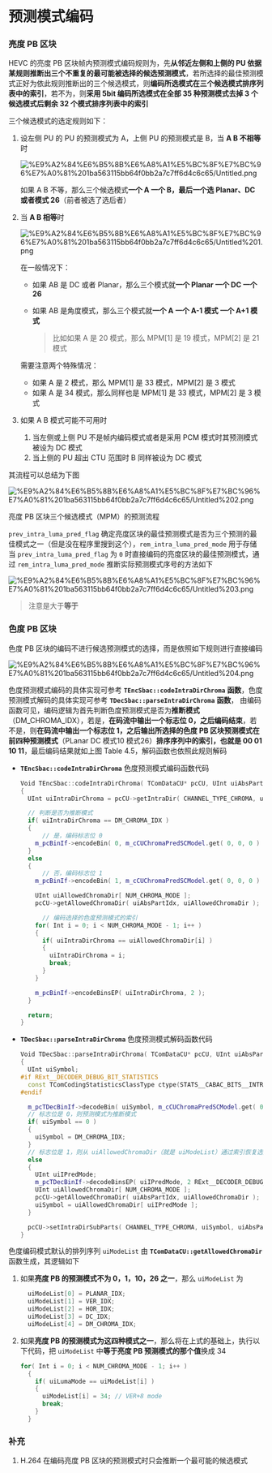 # 预测模式编码

### 亮度 PB 区块

HEVC 的亮度 PB 区块帧内预测模式编码规则为，先**从邻近左侧和上侧的 PU 依据某规则推断出三个不重复的最可能被选择的候选预测模式**，若所选择的最佳预测模式正好为依此规则推断出的三个候选模式，则**编码所选模式在三个候选模式排序列表中的索引**，若不为，则**采用 5bit 编码所选模式在全部 35 种预测模式去掉 3 个候选模式后剩余 32 个模式排序列表中的索引**

三个候选模式的选定规则如下：

1. 设左侧 PU 的 PU 的预测模式为 A，上侧 PU 的预测模式是 B，当 **A B 不相等**时

   ![%E9%A2%84%E6%B5%8B%E6%A8%A1%E5%BC%8F%E7%BC%96%E7%A0%81%201ba563115bb64f0bb2a7c7ff6d4c6c65/Untitled.png](markdown_images/Untitled-1604935482610.png)

   如果 A B 不等，那么三个候选模式**一个 A 一个 B，最后一个选 Planar、DC 或者模式 26**（前者被选了选后者）

2. 当 **A B 相等**时

   ![%E9%A2%84%E6%B5%8B%E6%A8%A1%E5%BC%8F%E7%BC%96%E7%A0%81%201ba563115bb64f0bb2a7c7ff6d4c6c65/Untitled%201.png](markdown_images/Untitled%201-1604935482610.png)

   在一般情况下：

   - 如果 AB 是 DC 或者 Planar，那么三个模式就**一个 Planar 一个 DC 一个 26**

   - 如果 AB 是角度模式，那么三个模式就**一个 A  一个 A-1 模式 一个 A+1 模式**

     > 比如如果 A 是 20 模式，那么 MPM[1] 是 19 模式，MPM[2] 是 21 模式

   需要注意两个特殊情况：

   - 如果 A 是 2 模式，那么 MPM[1] 是 33 模式，MPM[2] 是 3 模式
   - 如果 A 是 34 模式，那么同样也是 MPM[1] 是 33 模式，MPM[2] 是 3 模式

3. 如果 A B 模式可能不可用时

   1. 当左侧或上侧 PU 不是帧内编码模式或者是采用 PCM 模式时其预测模式被设为 DC 模式
   2. 当上侧的 PU 超出 CTU 范围时 B 同样被设为 DC 模式

其流程可以总结为下图

![%E9%A2%84%E6%B5%8B%E6%A8%A1%E5%BC%8F%E7%BC%96%E7%A0%81%201ba563115bb64f0bb2a7c7ff6d4c6c65/Untitled%202.png](markdown_images/Untitled%202-1604935482610.png)

亮度 PB 区块三个候选模式（MPM）的预测流程

`prev_intra_luma_pred_flag` 确定亮度区块的最佳预测模式是否为三个预测的最佳模式之一（但是没在程序里搜到这个），`rem_intra_luma_pred_mode` 用于存储当 `prev_intra_luma_pred_flag` 为 `0` 时直接编码的亮度区块的最佳预测模式，通过 `rem_intra_luma_pred_mode` 推断实际预测模式序号的方法如下

![%E9%A2%84%E6%B5%8B%E6%A8%A1%E5%BC%8F%E7%BC%96%E7%A0%81%201ba563115bb64f0bb2a7c7ff6d4c6c65/Untitled%203.png](markdown_images/Untitled%203-1604935482610.png)

> 注意是大于**等于**

### 色度 PB 区块

色度 PB 区块的编码不进行候选预测模式的选择，而是依照如下规则进行直接编码

![%E9%A2%84%E6%B5%8B%E6%A8%A1%E5%BC%8F%E7%BC%96%E7%A0%81%201ba563115bb64f0bb2a7c7ff6d4c6c65/Untitled%204.png](markdown_images/Untitled%204.png)

色度预测模式编码的具体实现可参考 **`TEncSbac::codeIntraDirChroma`** **函数**，色度预测模式解码的具体实现可参考 **`TDecSbac::parseIntraDirChroma`** **函数**， 由编码函数可见，编码逻辑为首先判断色度预测模式是否为**推断模式**（DM_CHROMA_IDX），若是，**在码流中输出一个标志位 0，之后编码结束**，若不是，则**在码流中输出一个标志位 1，之后输出所选择的色度 PB 区块预测模式在前四种预测模式**（PLanar DC 模式10 模式26）**排序序列中的索引，也就是 00 01 10 11**，最后编码结果就如上图 Table 4.5，解码函数也依照此规则解码

- **`TEncSbac::codeIntraDirChroma`** 色度预测模式编码函数代码

  ```cpp
  Void TEncSbac::codeIntraDirChroma( TComDataCU* pcCU, UInt uiAbsPartIdx )
  {
    UInt uiIntraDirChroma = pcCU->getIntraDir( CHANNEL_TYPE_CHROMA, uiAbsPartIdx );
  
  	// 判断是否为推断模式
    if( uiIntraDirChroma == DM_CHROMA_IDX )
    {
  		// 是，编码标志位 0
      m_pcBinIf->encodeBin( 0, m_cCUChromaPredSCModel.get( 0, 0, 0 ) );
    }
    else
    {
  		// 否，编码标志位 1
      m_pcBinIf->encodeBin( 1, m_cCUChromaPredSCModel.get( 0, 0, 0 ) );
  
      UInt uiAllowedChromaDir[ NUM_CHROMA_MODE ];
      pcCU->getAllowedChromaDir( uiAbsPartIdx, uiAllowedChromaDir );
  
  		// 编码选择的色度预测模式的索引
      for( Int i = 0; i < NUM_CHROMA_MODE - 1; i++ )
      {
        if( uiIntraDirChroma == uiAllowedChromaDir[i] )
        {
          uiIntraDirChroma = i;
          break;
        }
      }
  
      m_pcBinIf->encodeBinsEP( uiIntraDirChroma, 2 );
    }
  
    return;
  }
  ```

- **`TDecSbac::parseIntraDirChroma`** 色度预测模式解码函数代码

  ```cpp
  Void TDecSbac::parseIntraDirChroma( TComDataCU* pcCU, UInt uiAbsPartIdx, UInt uiDepth )
  {
    UInt uiSymbol;
  #if RExt__DECODER_DEBUG_BIT_STATISTICS
    const TComCodingStatisticsClassType ctype(STATS__CABAC_BITS__INTRA_DIR_ANG, g_aucConvertToBit[pcCU->getSlice()->getSPS()->getMaxCUWidth()>>uiDepth]+2, CHANNEL_TYPE_CHROMA);
  #endif
  
    m_pcTDecBinIf->decodeBin( uiSymbol, m_cCUChromaPredSCModel.get( 0, 0, 0 ) RExt__DECODER_DEBUG_BIT_STATISTICS_PASS_OPT_ARG(ctype) );
    // 标志位是 0，则预测模式为推断模式
  	if( uiSymbol == 0 )
    {
      uiSymbol = DM_CHROMA_IDX;
    }
  	// 标志位是 1，则从 uiAllowedChromaDir（就是 uiModeList）通过索引恢复选择的预测模式
    else
    {
      UInt uiIPredMode;
      m_pcTDecBinIf->decodeBinsEP( uiIPredMode, 2 RExt__DECODER_DEBUG_BIT_STATISTICS_PASS_OPT_ARG(ctype) );
      UInt uiAllowedChromaDir[ NUM_CHROMA_MODE ];
      pcCU->getAllowedChromaDir( uiAbsPartIdx, uiAllowedChromaDir );
      uiSymbol = uiAllowedChromaDir[ uiIPredMode ];
    }
  
    pcCU->setIntraDirSubParts( CHANNEL_TYPE_CHROMA, uiSymbol, uiAbsPartIdx, uiDepth );
  }
  ```

色度编码模式默认的排列序列 `uiModeList` 由 **`TComDataCU::getAllowedChromaDir`** 函数生成，其逻辑如下

1. 如果**亮度 PB 的预测模式不为 0，1，10，26 之一**，那么 `uiModeList` 为

   ```cpp
     uiModeList[0] = PLANAR_IDX;
     uiModeList[1] = VER_IDX;
     uiModeList[2] = HOR_IDX;
     uiModeList[3] = DC_IDX;
     uiModeList[4] = DM_CHROMA_IDX;
   ```

2. 如果**亮度 PB 的预测模式为这四种模式之一**，那么将在上式的基础上，执行以下代码，把 `uiModeList` 中**等于亮度 PB 预测模式的那个值**换成 34

   ```cpp
   for( Int i = 0; i < NUM_CHROMA_MODE - 1; i++ )
     {
       if( uiLumaMode == uiModeList[i] )
       {
         uiModeList[i] = 34; // VER+8 mode
         break;
       }
     }
   ```

### 补充

1. H.264 在编码亮度 PB 区块的预测模式时只会推断一个最可能的候选模式